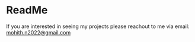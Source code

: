 # ReadMe

If you are interested in seeing my projects please reachout to me via email: mohith.n2022@gmail.com
